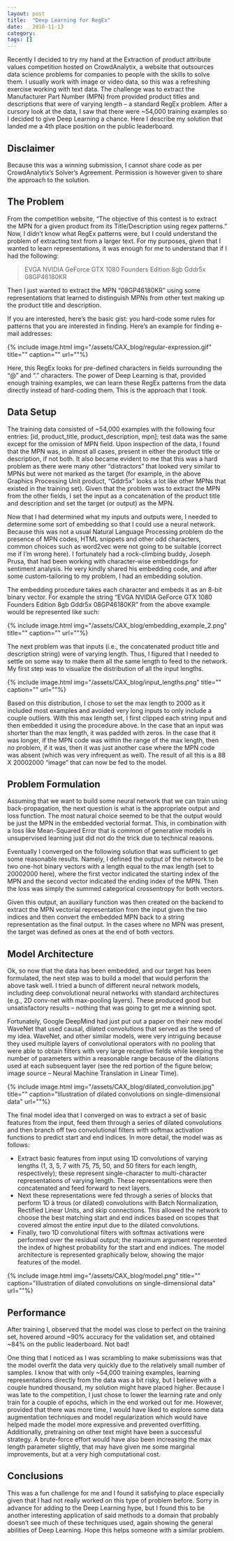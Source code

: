 ```yaml
---
layout: post
title:  "Deep Learning for RegEx"
date:   2016-11-13
category: 
tags: []
---
```


Recently I decided to try my hand at the Extraction of product attribute values competition hosted on CrowdAnalytix, a website that outsources data science problems for companies to people with the skills to solve them. I usually work with image or video data, so this was a refreshing exercise working with text data. The challenge was to extract the Manufacturer Part Number (MPN) from provided product titles and descriptions that were of varying length – a standard RegEx problem. After a cursory look at the data, I saw that there were ~54,000 training examples so I decided to give Deep Learning a chance. Here I describe my solution that landed me a 4th place position on the public leaderboard.

<!--more-->

## Disclaimer

Because this was a winning submission, I cannot share code as per CrowdAnalytix’s Solver’s Agreement. Permission is however given to share the approach to the solution.

## The Problem

From the competition website, “The objective of this contest is to extract the MPN for a given product from its Title/Description using regex patterns.” Now, I didn’t know what RegEx patterns were, but I could understand the problem of extracting text from a larger text. For my purposes, given that I wanted to learn representations, it was enough for me to understand that if I had the following:

> EVGA NVIDIA GeForce GTX 1080 Founders Edition 8gb Gddr5x 08GP46180KR

Then I just wanted to extract the MPN “08GP46180KR” using some representations that learned to distinguish MPNs from other text making up the product title and description.

If you are interested, here’s the basic gist: you hard-code some rules for patterns that you are interested in finding. Here’s an example for finding e-mail addresses:

{% include image.html img="/assets/CAX_blog/regular-expression.gif" title="" caption="" url=""%}

Here, this RegEx looks for pre-defined characters in fields surrounding the “@” and “.” characters. The power of Deep Learning is that, provided enough training examples, we can learn these RegEx patterns from the data directly instead of hard-coding them. This is the approach that I took.

## Data Setup

The training data consisted of ~54,000 examples with the following four entries: [id, product_title, product_description, mpn]; test data was the same except for the omission of MPN field. Upon inspection of the data, I found that the MPN was, in almost all cases, present in either the product title or description, if not both. It also became evident to me that this was a hard problem as there were many other “distractors” that looked very similar to MPNs but were not marked as the target (for example, in the above Graphics Processing Unit product, “Gddr5x” looks a lot like other MPNs that existed in the training set). Given that the problem was to extract the MPN from the other fields, I set the input as a concatenation of the product title and description and set the target (or output) as the MPN.

Now that I had determined what my inputs and outputs were, I needed to determine some sort of embedding so that I could use a neural network. Because this was not a usual Natural Language Processing problem do the presence of MPN codes, HTML snippets and other odd characters, common choices such as word2vec were not going to be suitable (correct me if I’m wrong here). I fortunately had a rock-climbing buddy, Joseph Prusa, that had been working with character-wise embeddings for sentiment analysis. He very kindly shared his embedding code, and after some custom-tailoring to my problem, I had an embedding solution.

The embedding procedure takes each character and embeds it as an 8-bit binary vector. For example the string “EVGA NVIDIA GeForce GTX 1080 Founders Edition 8gb Gddr5x 08GP46180KR” from the above example would be represented like such:

{% include image.html img="/assets/CAX_blog/embedding_example_2.png" title="" caption="" url=""%}

The next problem was that inputs (i.e., the concatenated product title and description string) were of varying length. Thus, I figured that I needed to settle on some way to make them all the same length to feed to the network. My first step was to visualize the distribution of all the input lengths.

{% include image.html img="/assets/CAX_blog/input_lengths.png" title="" caption="" url=""%}

Based on this distribution, I chose to set the max length to 2000 as it included most examples and avoided very long inputs to only include a couple outliers. With this max length set, I first clipped each string input and then embedded it using the procedure above. In the case that an input was shorter than the max length, it was padded with zeros. In the case that it was longer, if the MPN code was within the range of the max length, then no problem, if it was, then it was just another case where the MPN code was absent (which was very infrequent as well). The result of all this is a 88 X 20002000 “image” that can now be fed to the model.

## Problem Formulation

Assuming that we want to build some neural network that we can train using back-propagation, the next question is what is the appropriate output and loss function. The most natural choice seemed to be that the output would be just the MPN in the embedded vectorial format. This, in combination with a loss like Mean-Squared Error that is common of generative models in unsupervised learning just did not do the trick due to technical reasons.

Eventually I converged on the following solution that was sufficient to get some reasonable results. Namely, I defined the output of the network to be two one-hot binary vectors with a length equal to the max length (set to 20002000 here), where the first vector indicated the starting index of the MPN and the second vector indicated the ending index of the MPN. Then the loss was simply the summed categorical crossentropy for both vectors.

Given this output, an auxiliary function was then created on the backend to extract the MPN vectorial representation from the input given the two indices and then convert the embedded MPN back to a string representation as the final output. In the cases where no MPN was present, the target was defined as ones at the end of both vectors.

## Model Architecture

Ok, so now that the data has been embedded, and our target has been formulated, the next step was to build a model that would perform the above task well. I tried a bunch of different neural network models, including deep convolutional neural networks with standard architectures (e.g., 2D conv-net with max-pooling layers). These produced good but unsatisfactory results – nothing that was going to get me a winning spot.

Fortunately, Google DeepMind had just put out a paper on their new model WaveNet that used causal, dilated convolutions that served as the seed of my idea. WaveNet, and other similar models, were very intriguing because they used multiple layers of convolutional operators with no pooling that were able to obtain filters with very large receptive fields while keeping the number of parameters within a reasonable range because of the dilations used at each subsequent layer (see the red portion of the figure below; image source – Neural Machine Translation in Linear Time).

{% include image.html img="/assets/CAX_blog/dilated_convolution.jpg" title="" caption="Illustration of dilated convolutions on single-dimensional data" url=""%}

The final model idea that I converged on was to extract a set of basic features from the input, feed them through a series of dilated convolutions and then branch off two convolutional filters with softmax activation functions to predict start and end indices. In more detail, the model was as follows:

- Extract basic features from input using 1D convolutions of varying lengths (1, 3, 5, 7 with 75, 75, 50, and 50 fiters for each length, respectively); these represent single-character to multi-character representations of varying length. These representations were then concatenated and feed forward to next layers.
- Next these representations were fed through a series of blocks that perform 1D à trous (or dilated) convolutions with Batch Normalization, Rectified Linear Units, and skip connections. This allowed the network to choose the best matching start and end indices based on scopes that covered almost the entire input due to the dilated convolutions.
- Finally, two 1D convolutional filters with softmax activations were performed over the residual output; the maximum argument represented the index of highest probability for the start and end indices.
The model architecture is represented graphically below, showing the major features of the model.

{% include image.html img="/assets/CAX_blog/model.png" title="" caption="Illustration of dilated convolutions on single-dimensional data" url=""%}

## Performance

After training I, observed that the model was close to perfect on the training set, hovered around ~90% accuracy for the validation set, and obtained ~84% on the public leaderboard. Not bad!

One thing that I noticed as I was scrambling to make submissions was that the model overfit the data very quickly due to the relatively small number of samples. I know that with only ~54,000 training examples, learning representations directly from the data was a bit risky, but I believe with a couple hundred thousand, my solution might have placed higher. Because I was late to the competition, I just chose to lower the learning rate and only train for a couple of epochs, which in the end worked out for me. However, provided that there was more time, I would have liked to explore some data augmentation techniques and model regularization which would have helped made the model more expressive and prevented overfitting. Additionally, pretraining on other text might have been a successful strategy. A brute-force effort would have also been increasing the max length parameter slightly, that may have given me some marginal improvements, but at a very high computational cost.

## Conclusions

This was a fun challenge for me and I found it satisfying to place especially given that I had not really worked on this type of problem before. Sorry in advance for adding to the Deep Learning hype, but I found this to be another interesting application of said methods to a domain that probably doesn’t see much of these techniques used, again showing the general abilities of Deep Learning. Hope this helps someone with a similar problem.